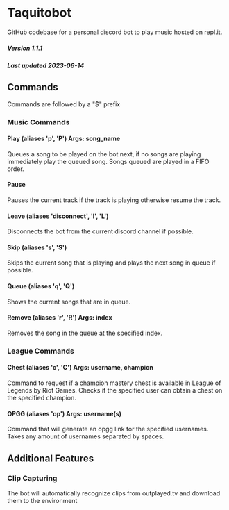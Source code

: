 # Taquitobot

GitHub codebase for a personal discord bot to play music hosted on repl.it.

##### Version 1.1.1 
##### Last updated 2023-06-14

## Commands
Commands are followed by a "$" prefix


### Music Commands
#### Play (aliases 'p', 'P') Args: song_name
Queues a song to be played on the bot next, if no songs are playing immediately play the queued song. Songs queued are played in a FIFO order.

#### Pause
Pauses the current track if the track is playing otherwise resume the track.

#### Leave (aliases 'disconnect', 'l', 'L')
Disconnects the bot from the current discord channel if possible.

#### Skip (aliases 's', 'S')
Skips the current song that is playing and plays the next song in queue if possible.

#### Queue (aliases 'q', 'Q')
Shows the current songs that are in queue.

#### Remove (aliases 'r', 'R') Args: index
Removes the song in the queue at the specified index.

### League Commands
#### Chest (aliases 'c', 'C') Args: username, champion
Command to request if a champion mastery chest is available in League of Legends by Riot Games. Checks if the specified user can obtain a chest on the specified champion.

#### OPGG (aliases 'op') Args: username(s)
Command that will generate an opgg link for the specified usernames. Takes any amount of usernames separated by spaces. 

## Additional Features

### Clip Capturing
The bot will automatically recognize clips from outplayed.tv and download them to the environment 